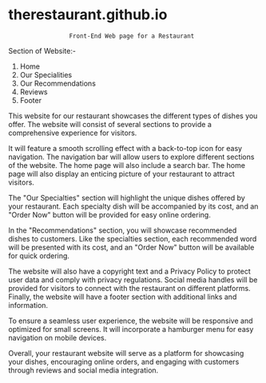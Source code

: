 # therestaurant.github.io
                     Front-End Web page for a Restaurant

Section of Website:- 
1. Home
2. Our Specialities
3. Our Recommendations
4. Reviews
5. Footer

This website for our restaurant showcases the different types of dishes you offer. The website will consist of several sections to provide a comprehensive experience for visitors. 

It will feature a smooth scrolling effect with a back-to-top icon for easy navigation. The navigation bar will allow users to explore different sections of the website. The home page will also include a search bar. The home page will also display an enticing picture of your restaurant to attract visitors.

The "Our Specialties" section will highlight the unique dishes offered by your restaurant. Each specialty dish will be accompanied by its cost, and an "Order Now" button will be provided for easy online ordering.

In the "Recommendations" section, you will showcase recommended dishes to customers. Like the specialties section, each recommended word will be presented with its cost, and an "Order Now" button will be available for quick ordering.

The website will also have a copyright text and a Privacy Policy to protect user data and comply with privacy regulations. Social media handles will be provided for visitors to connect with the restaurant on different platforms. Finally, the website will have a footer section with additional links and information.

To ensure a seamless user experience, the website will be responsive and optimized for small screens. It will incorporate a hamburger menu for easy navigation on mobile devices.

Overall, your restaurant website will serve as a platform for showcasing your dishes, encouraging online orders, and engaging with customers through reviews and social media integration.
